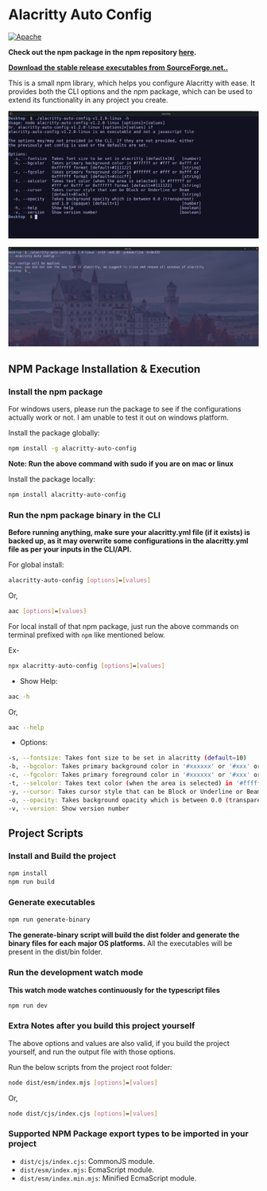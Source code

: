 # Alacritty Auto Config

[![Apache](https://img.shields.io/badge/license-Apache-white.svg?style=for-the-badge&color=%239c833e)](./LICENSE.md)

**Check out the npm package in the npm repository [here](https://www.npmjs.com/package/alacritty-auto-config).**

**[Download the stable release executables from SourceForge.net..](https://sourceforge.net/projects/alacritty-auto-config/)**

This is a small npm library, which helps you configure Alacritty with ease. It provides both the CLI options and the npm package, which can be used to extend its functionality in any project you create.

![Usage Options](./project-images/cli_help_menu_options.png)

![Executable's Demo](./project-images/project_executable_demo.png)

## NPM Package Installation & Execution

### Install the npm package

For windows users, please run the package to see if the configurations actually work or not. I am unable to test it out on windows platform.

Install the package globally:

```sh
npm install -g alacritty-auto-config
```

**Note: Run the above command with sudo if you are on mac or linux**

Install the package locally:

```sh
npm install alacritty-auto-config
```

### Run the npm package binary in the CLI

**Before running anything, make sure your alacritty.yml file (if it exists) is backed up, as it may overwrite some configurations in the alacritty.yml file as per your inputs in the CLI/API.**

For global install:

```sh
alacritty-auto-config [options]=[values]
```

Or,

```sh
aac [options]=[values]
```

For local install of that npm package, just run the above commands on terminal prefixed with `npm` like mentioned below.

Ex-

```sh
npx alacritty-auto-config [options]=[values]
```

- Show Help:

```sh
aac -h
```

Or,

```sh
aac --help
```

- Options:

```sh
-s, --fontsize: Takes font size to be set in alacritty (default=10)
-b, --bgcolor: Takes primary background color in '#xxxxxx' or '#xxx' or '0xfff' or '0xffffff' format (default='#333333')
-c, --fgcolor: Takes primary foreground color in '#xxxxxx' or '#xxx' or '0xfff' or '0xffffff' format (default='#ffffff')
-t, --selcolor: Takes text color (when the area is selected) in '#ffffff' or '#fff' or '0xfff' or '0xffffff' format (default='#111122')
-y, --cursor: Takes cursor style that can be Block or Underline or Beam (default=Block)
-o, --opacity: Takes background opacity which is between 0.0 (transparent) and 1.0 (opaque) (default=1)
-v, --version: Show version number
```

## Project Scripts

### Install and Build the project

```sh
npm install
npm run build
```

### Generate executables

```sh
npm run generate-binary
```

**The generate-binary script will build the dist folder and generate the binary files for each major OS platforms.** All the executables will be present in the dist/bin folder.

### Run the development watch mode

**This watch mode watches continuously for the typescript files**

```sh
npm run dev
```

### Extra Notes after you build this project yourself

The above options and values are also valid, if you build the project yourself, and run the output file with those options.

Run the below scripts from the project root folder:

```sh
node dist/esm/index.mjs [options]=[values]
```

Or,

```sh
node dist/cjs/index.cjs [options]=[values]
```

### Supported NPM Package export types to be imported in your project

- `dist/cjs/index.cjs`: CommonJS module.
- `dist/esm/index.mjs`: EcmaScript module.
- `dist/esm/index.min.mjs`: Minified EcmaScript module.
  <!-- - `dist/cjs-compat/index.js`: CommonJS module, transpiled for older browsers. -->
  <!-- - `dist/bundle.esm-compact.mjs`: EcmaScript module, transpiled for older browsers. -->
  <!-- - `dist/bundle.iife.min.js`: Minified plain JS. -->
  <!-- - `dist/bundle.iife-compact.js`: Same iife as above, but transpiled for older browsers. -->
